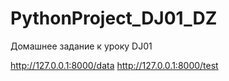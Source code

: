 ﻿# PythonProject_DJ01_DZ
 Домашнее задание к уроку DJ01


http://127.0.0.1:8000/data
http://127.0.0.1:8000/test
